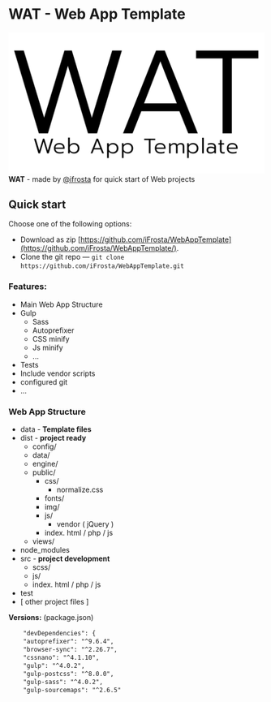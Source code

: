# WAT - Web App Template
![WAT](data/logo.png)
**WAT** - made by [@ifrosta](https://github.com/iFrosta) for quick start of Web projects

## Quick start

Choose one of the following options:

- Download as zip
  [https://github.com/iFrosta/WebAppTemplate](https://github.com/iFrosta/WebAppTemplate/).
- Clone the git repo — `git clone
  https://github.com/iFrosta/WebAppTemplate.git` 

### Features:
* Main Web App Structure
* Gulp 
    * Sass
    * Autoprefixer
    * CSS minify
    * Js minify
    * ...
* Tests
* Include vendor scripts
* configured git
* ...

### Web App Structure
* data -  **Template files**
* dist -  **project ready**
    * config/
    * data/
    * engine/
    * public/
        * css/
            * normalize.css
        * fonts/
        * img/
        * js/
            * vendor ( jQuery )
        * index. html / php / js
    * views/
* node_modules
* src -  **project development**
    * scss/
    * js/
    * index. html / php / js
* test
* [ other project files ]

**Versions:** (package.json)
```
    "devDependencies": {
    "autoprefixer": "^9.6.4",
    "browser-sync": "^2.26.7",
    "cssnano": "^4.1.10",
    "gulp": "^4.0.2",
    "gulp-postcss": "^8.0.0",
    "gulp-sass": "^4.0.2",
    "gulp-sourcemaps": "^2.6.5"
```
